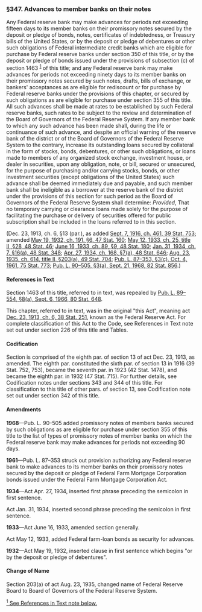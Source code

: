 ### §347. Advances to member banks on their notes ###

Any Federal reserve bank may make advances for periods not exceeding fifteen days to its member banks on their promissory notes secured by the deposit or pledge of bonds, notes, certificates of indebtedness, or Treasury bills of the United States, or by the deposit or pledge of debentures or other such obligations of Federal intermediate credit banks which are eligible for purchase by Federal reserve banks under section 350 of this title, or by the deposit or pledge of bonds issued under the provisions of subsection (c) of section 1463 <sup><a href="#347_1_target" name="347_1">1</a></sup> of this title; and any Federal reserve bank may make advances for periods not exceeding ninety days to its member banks on their promissory notes secured by such notes, drafts, bills of exchange, or bankers' acceptances as are eligible for rediscount or for purchase by Federal reserve banks under the provisions of this chapter, or secured by such obligations as are eligible for purchase under section 355 of this title. All such advances shall be made at rates to be established by such Federal reserve banks, such rates to be subject to the review and determination of the Board of Governors of the Federal Reserve System. If any member bank to which any such advance has been made shall, during the life or continuance of such advance, and despite an official warning of the reserve bank of the district or of the Board of Governors of the Federal Reserve System to the contrary, increase its outstanding loans secured by collateral in the form of stocks, bonds, debentures, or other such obligations, or loans made to members of any organized stock exchange, investment house, or dealer in securities, upon any obligation, note, or bill, secured or unsecured, for the purpose of purchasing and/or carrying stocks, bonds, or other investment securities (except obligations of the United States) such advance shall be deemed immediately due and payable, and such member bank shall be ineligible as a borrower at the reserve bank of the district under the provisions of this section for such period as the Board of Governors of the Federal Reserve System shall determine: *Provided*, That no temporary carrying or clearance loans made solely for the purpose of facilitating the purchase or delivery of securities offered for public subscription shall be included in the loans referred to in this section.

(Dec. 23, 1913, ch. 6, §13 (par.), as added [Sept. 7, 1916, ch. 461, 39 Stat. 753](/statviewer.htm?volume=39&page=753); amended [May 19, 1932, ch. 191, §6, 47 Stat. 160](/statviewer.htm?volume=47&page=160); [May 12, 1933, ch. 25, title II, §28, 48 Stat. 46](/statviewer.htm?volume=48&page=46); [June 16, 1933, ch. 89, §9, 48 Stat. 180](/statviewer.htm?volume=48&page=180); [Jan. 31, 1934, ch. 7, §16(a), 48 Stat. 348](/statviewer.htm?volume=48&page=348); [Apr. 27, 1934, ch. 168, §7(a), 48 Stat. 646](/statviewer.htm?volume=48&page=646); [Aug. 23, 1935, ch. 614, title II, §203(a), 49 Stat. 704](/statviewer.htm?volume=49&page=704); [Pub. L. 87–353, §3(c), Oct. 4, 1961, 75 Stat. 773](/statviewer.htm?volume=75&page=773); [Pub. L. 90–505, §3(a), Sept. 21, 1968, 82 Stat. 856](/statviewer.htm?volume=82&page=856).)

#### References in Text ####

Section 1463 of this title, referred to in text, was repealed by [Pub. L. 89–554, §8(a), Sept. 6, 1966, 80 Stat. 648](/statviewer.htm?volume=80&page=648).

This chapter, referred to in text, was in the original "this Act", meaning act [Dec. 23, 1913, ch. 6, 38 Stat. 251](/statviewer.htm?volume=38&page=251), known as the Federal Reserve Act. For complete classification of this Act to the Code, see References in Text note set out under section 226 of this title and Tables.

#### Codification ####

Section is comprised of the eighth par. of section 13 of act Dec. 23, 1913, as amended. The eighth par. constituted the sixth par. of section 13 in 1916 (39 Stat. 752, 753), became the seventh par. in 1923 (42 Stat. 1478), and became the eighth par. in 1932 (47 Stat. 715). For further details, see Codification notes under sections 343 and 344 of this title. For classification to this title of other pars. of section 13, see Codification note set out under section 342 of this title.

#### Amendments ####

**1968**—Pub. L. 90–505 added promissory notes of members banks secured by such obligations as are eligible for purchase under section 355 of this title to the list of types of promissory notes of member banks on which the Federal reserve bank may make advances for periods not exceeding 90 days.

**1961**—Pub. L. 87–353 struck out provision authorizing any Federal reserve bank to make advances to its member banks on their promissory notes secured by the deposit or pledge of Federal Farm Mortgage Corporation bonds issued under the Federal Farm Mortgage Corporation Act.

**1934**—Act Apr. 27, 1934, inserted first phrase preceding the semicolon in first sentence.

Act Jan. 31, 1934, inserted second phrase preceding the semicolon in first sentence.

**1933**—Act June 16, 1933, amended section generally.

Act May 12, 1933, added Federal farm-loan bonds as security for advances.

**1932**—Act May 19, 1932, inserted clause in first sentence which begins "or by the deposit or pledge of debentures".

#### Change of Name ####

Section 203(a) of act Aug. 23, 1935, changed name of Federal Reserve Board to Board of Governors of the Federal Reserve System.

[<sup>1</sup> See References in Text note below.](#347_1)
